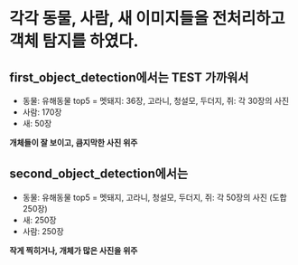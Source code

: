 # 각각 동물, 사람, 새 이미지들을 전처리하고 객체 탐지를 하였다.

## first_object_detection에서는 TEST 가까워서
- 동물: 유해동물 top5 = 멧돼지: 36장, 고라니, 청설모, 두더지, 쥐: 각 30장의 사진
- 사람: 170장
- 새: 50장

**개체들이 잘 보이고, 큼지막한 사진 위주**


## second_object_detection에서는
- 동물: 유해동물 top5 =  멧돼지, 고라니, 청설모, 두더지, 쥐: 각 50장의 사진 (도합 250장)
- 새: 250장
- 사람: 250장

**작게 찍히거나, 개체가 많은 사진을 위주**
